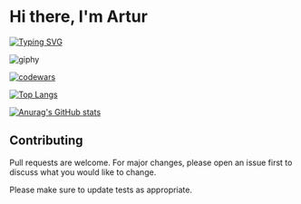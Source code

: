 # Hi there, I'm Artur
[![Typing SVG](https://readme-typing-svg.herokuapp.com?color=%2336BCF7&lines=Computer+science+student)](https://git.io/typing-svg)

![giphy](https://user-images.githubusercontent.com/124146015/223101813-b7583a7c-384e-4f80-a4b8-526f68a9c4b7.gif)

[![codewars](https://www.codewars.com/users/ArturGalstyan96/badges/large)](https://www.codewars.com/users/username)   

[![Top Langs](https://github-readme-stats.vercel.app/api/top-langs/?username=ArturGalstyan96)](https://github.com/anuraghazra/github-readme-stats)

[![Anurag's GitHub stats](https://github-readme-stats.vercel.app/api?username=ArturGalstyan96)](https://github.com/anuraghazra/github-readme-stats)




## Contributing
Pull requests are welcome. For major changes, please open an issue first
to discuss what you would like to change.

Please make sure to update tests as appropriate.
